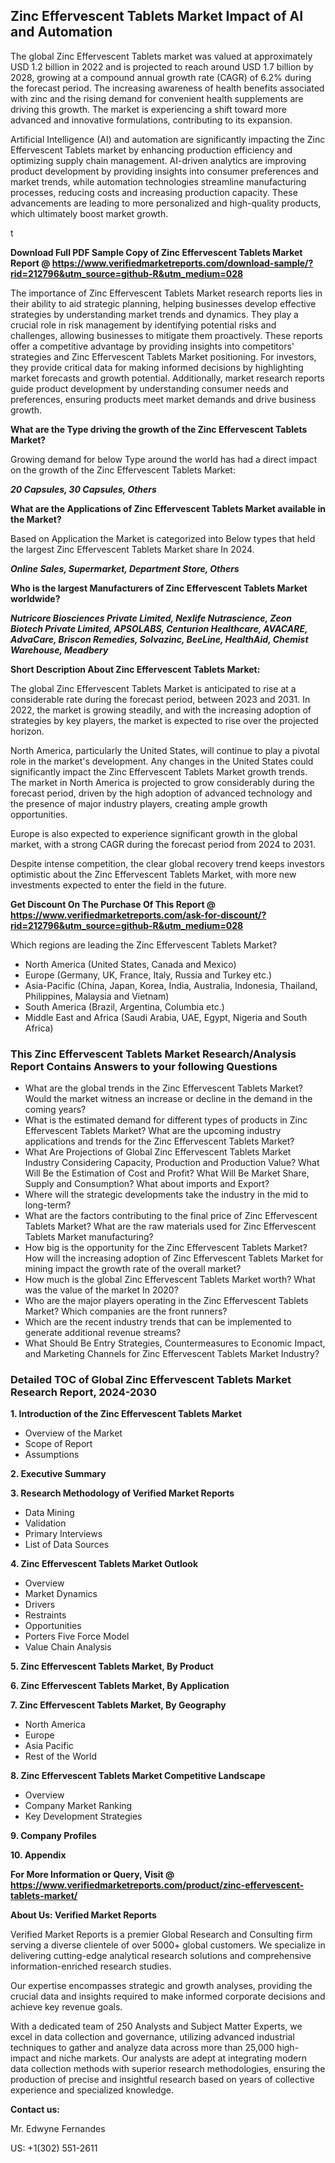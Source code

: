 <h2>Zinc Effervescent Tablets Market Impact of AI and Automation</h2><p>The global Zinc Effervescent Tablets market was valued at approximately USD 1.2 billion in 2022 and is projected to reach around USD 1.7 billion by 2028, growing at a compound annual growth rate (CAGR) of 6.2% during the forecast period. The increasing awareness of health benefits associated with zinc and the rising demand for convenient health supplements are driving this growth. The market is experiencing a shift toward more advanced and innovative formulations, contributing to its expansion.</p><p>Artificial Intelligence (AI) and automation are significantly impacting the Zinc Effervescent Tablets market by enhancing production efficiency and optimizing supply chain management. AI-driven analytics are improving product development by providing insights into consumer preferences and market trends, while automation technologies streamline manufacturing processes, reducing costs and increasing production capacity. These advancements are leading to more personalized and high-quality products, which ultimately boost market growth.</p>t</p><p id="" class=""><strong>Download Full PDF Sample Copy of Zinc Effervescent Tablets Market Report @ <a href="https://www.verifiedmarketreports.com/download-sample/?rid=212796&utm_source=github-R&utm_medium=028" target="_blank">https://www.verifiedmarketreports.com/download-sample/?rid=212796&utm_source=github-R&utm_medium=028</a></strong></p><p>The importance of&nbsp;Zinc Effervescent Tablets Market research reports lies in their ability to aid strategic planning, helping businesses develop effective strategies by understanding market trends and dynamics. They play a crucial role in risk management by identifying potential risks and challenges, allowing businesses to mitigate them proactively. These reports offer a competitive advantage by providing insights into competitors' strategies and Zinc Effervescent Tablets Market positioning. For investors, they provide critical data for making informed decisions by highlighting market forecasts and growth potential. Additionally, market research reports guide product development by understanding consumer needs and preferences, ensuring products meet market demands and drive business growth.</p><p><strong>What are the&nbsp;Type driving the growth of the Zinc Effervescent Tablets Market?</strong></p><p id="" class="">Growing demand for below Type around the world has had a direct impact on the growth of the Zinc Effervescent Tablets Market:</p><em><strong>20 Capsules, 30 Capsules, Others</strong></em></p><strong>What are the&nbsp;Applications&nbsp;of Zinc Effervescent Tablets Market available in the Market?</strong></p><p id="" class="">Based on Application the Market is categorized into Below types that held the largest Zinc Effervescent Tablets Market share In 2024.</p><em><strong>Online Sales, Supermarket, Department Store, Others</strong></em></p><strong>Who is the largest Manufacturers of Zinc Effervescent Tablets Market worldwide?</strong></p><p><em><strong>Nutricore Biosciences Private Limited, Nexlife Nutrascience, Zeon Biotech Private Limited, APSOLABS, Centurion Healthcare, AVACARE, AdvaCare, Briscon Remedies, Solvazinc, BeeLine, HealthAid, Chemist Warehouse, Meadbery</strong></em></p><p id="" class=""><strong>Short Description About Zinc Effervescent Tablets Market:</strong></p><p>The global Zinc Effervescent Tablets Market is anticipated to rise at a considerable rate during the forecast period, between 2023 and 2031. In 2022, the market is growing steadily, and with the increasing adoption of strategies by key players, the market is expected to rise over the projected horizon.</p><p>North America, particularly the United States, will continue to play a pivotal role in the market's development. Any changes in the United States could significantly impact the Zinc Effervescent Tablets Market growth trends. The market in North America is projected to grow considerably during the forecast period, driven by the high adoption of advanced technology and the presence of major industry players, creating ample growth opportunities.</p><p>Europe is also expected to experience significant growth in the global market, with a strong CAGR during the forecast period from 2024 to 2031.</p><p>Despite intense competition, the clear global recovery trend keeps investors optimistic about the Zinc Effervescent Tablets Market, with more new investments expected to enter the field in the future.</p><p id="" class=""><strong>Get Discount On The Purchase Of This Report @ <a href="https://www.verifiedmarketreports.com/ask-for-discount/?rid=212796&utm_source=github-R&utm_medium=028" target="_blank">https://www.verifiedmarketreports.com/ask-for-discount/?rid=212796&utm_source=github-R&utm_medium=028</a></strong></p>Which regions are leading the Zinc Effervescent Tablets Market?</p><ul><li>North America (United States, Canada and Mexico)</li><li>Europe (Germany, UK, France, Italy, Russia and Turkey etc.)</li><li>Asia-Pacific (China, Japan, Korea, India, Australia, Indonesia, Thailand, Philippines, Malaysia and Vietnam)</li><li>South America (Brazil, Argentina, Columbia etc.)</li><li>Middle East and Africa (Saudi Arabia, UAE, Egypt, Nigeria and South Africa)</li></ul><h3 id="" class="">This Zinc Effervescent Tablets Market Research/Analysis Report Contains Answers to your following Questions</h3><ul><li>What are the global trends in the Zinc Effervescent Tablets Market? Would the market witness an increase or decline in the demand in the coming years?</li><li>What is the estimated demand for different types of products in Zinc Effervescent Tablets Market? What are the upcoming industry applications and trends for the Zinc Effervescent Tablets Market?</li><li>What Are Projections of Global Zinc Effervescent Tablets Market Industry Considering Capacity, Production and Production Value? What Will Be the Estimation of Cost and Profit? What Will Be Market Share, Supply and Consumption? What about imports and Export?</li><li>Where will the strategic developments take the industry in the mid to long-term?</li><li>What are the factors contributing to the final price of Zinc Effervescent Tablets Market? What are the raw materials used for Zinc Effervescent Tablets Market manufacturing?</li><li>How big is the opportunity for the Zinc Effervescent Tablets Market? How will the increasing adoption of Zinc Effervescent Tablets Market for mining impact the growth rate of the overall market?</li><li>How much is the global Zinc Effervescent Tablets Market worth? What was the value of the market In 2020?</li><li>Who are the major players operating in the Zinc Effervescent Tablets Market? Which companies are the front runners?</li><li>Which are the recent industry trends that can be implemented to generate additional revenue streams?</li><li>What Should Be Entry Strategies, Countermeasures to Economic Impact, and Marketing Channels for Zinc Effervescent Tablets Market Industry?</li></ul><h3 id="" class="">Detailed TOC of Global Zinc Effervescent Tablets Market Research Report, 2024-2030</h3><p id="" class=""><strong>1. Introduction of the Zinc Effervescent Tablets Market</strong></p><ul><li>Overview of the Market</li><li>Scope of Report</li><li>Assumptions</li></ul><p id="" class=""><strong>2. Executive Summary</strong></p><p id="" class=""><strong>3. Research Methodology of Verified Market Reports</strong></p><ul><li>Data Mining</li><li>Validation</li><li>Primary Interviews</li><li>List of Data Sources</li></ul><p id="" class=""><strong>4. Zinc Effervescent Tablets Market Outlook</strong></p><ul><li>Overview</li><li>Market Dynamics</li><li>Drivers</li><li>Restraints</li><li>Opportunities</li><li>Porters Five Force Model</li><li>Value Chain Analysis</li></ul><p id="" class=""><strong>5. Zinc Effervescent Tablets Market, By Product</strong></p><p id="" class=""><strong>6. Zinc Effervescent Tablets Market, By Application</strong></p><p id="" class=""><strong>7. Zinc Effervescent Tablets Market, By Geography</strong></p><ul><li>North America</li><li>Europe</li><li>Asia Pacific</li><li>Rest of the World</li></ul><p id="" class=""><strong>8. Zinc Effervescent Tablets Market Competitive Landscape</strong></p><ul><li>Overview</li><li>Company Market Ranking</li><li>Key Development Strategies</li></ul><p id="" class=""><strong>9. Company Profiles</strong></p><p id="" class=""><strong>10. Appendix</strong></p><p id="" class=""><strong>For More Information or Query, Visit @ <a href="https://www.verifiedmarketreports.com/product/zinc-effervescent-tablets-market/" target="_blank">https://www.verifiedmarketreports.com/product/zinc-effervescent-tablets-market/</a></strong></p><p id="" class=""><strong>About Us: Verified Market Reports</strong></p><p id="" class="">Verified Market Reports is a premier Global Research and Consulting firm serving a diverse clientele of over 5000+ global customers. We specialize in delivering cutting-edge analytical research solutions and comprehensive information-enriched research studies.</p><p id="" class="">Our expertise encompasses strategic and growth analyses, providing the crucial data and insights required to make informed corporate decisions and achieve key revenue goals.</p><p id="" class="">With a dedicated team of 250 Analysts and Subject Matter Experts, we excel in data collection and governance, utilizing advanced industrial techniques to gather and analyze data across more than 25,000 high-impact and niche markets. Our analysts are adept at integrating modern data collection methods with superior research methodologies, ensuring the production of precise and insightful research based on years of collective experience and specialized knowledge.</p><p id="" class=""><strong>Contact us:</strong></p><p id="" class="">Mr. Edwyne Fernandes</p><p id="" class="">US: +1(302) 551-2611</p>